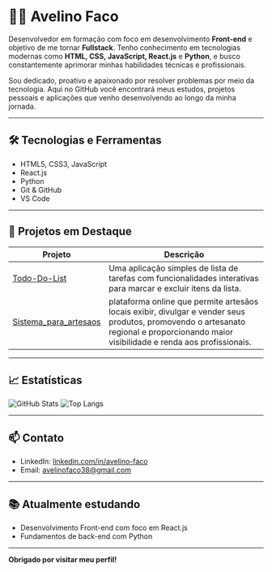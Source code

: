 # 👨‍💻 Avelino Faco

Desenvolvedor em formação com foco em desenvolvimento **Front-end** e objetivo de me tornar **Fullstack**. Tenho conhecimento em tecnologias modernas como **HTML, CSS, JavaScript, React.js** e **Python**, e busco constantemente aprimorar minhas habilidades técnicas e profissionais.

Sou dedicado, proativo e apaixonado por resolver problemas por meio da tecnologia. Aqui no GitHub você encontrará meus estudos, projetos pessoais e aplicações que venho desenvolvendo ao longo da minha jornada.

---

## 🛠️ Tecnologias e Ferramentas

- HTML5, CSS3, JavaScript
- React.js
- Python
- Git & GitHub
- VS Code

---

## 📌 Projetos em Destaque

| Projeto | Descrição |
|--------|-----------|
| [Todo-Do-List](#) | Uma aplicação simples de lista de tarefas com funcionalidades interativas para marcar e excluir itens da lista. | HTML, CSS e JavaScript |
| [Sistema_para_artesaos](#) | plataforma online que permite artesãos locais exibir, divulgar e vender seus produtos, promovendo o artesanato regional e proporcionando maior visibilidade e renda aos profissionais. | HTML, CSS e JAVASCRIPT | STRAPI.


---

## 📈 Estatísticas

![GitHub Stats](https://github-readme-stats.vercel.app/api?username=avelinofaco&show_icons=true&theme=default)
![Top Langs](https://github-readme-stats.vercel.app/api/top-langs/?username=avelinofaco&layout=compact)

---

## 📫 Contato

- LinkedIn: [linkedin.com/in/avelino-faco](https://www.linkedin.com/in/avelino-faco)
- Email: avelinofaco38@gmail.com

---

## 📚 Atualmente estudando

- Desenvolvimento Front-end com foco em React.js
- Fundamentos de back-end com Python

---

**Obrigado por visitar meu perfil!**

